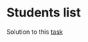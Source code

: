 # Students list

 Solution to this [task](https://github.com/codedokode/pasta/blob/master/student-list.md)
